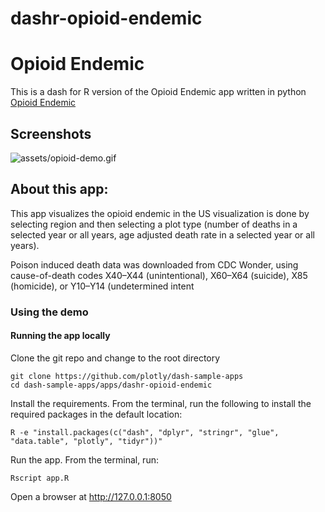 # dashr-opioid-endemic
# Opioid Endemic

This is a dash for R version of the Opioid Endemic app written in python [Opioid Endemic](https://github.com/plotly/dash-sample-apps/tree/master/apps/dash-opioid-endemic)

## Screenshots
![assets/opioid-demo.gif](assets/opioid-demo.gif)

## About this app:

This app visualizes the opioid endemic in the US visualization is done by selecting region and then selecting a plot type (number of deaths in a selected year or all years, age adjusted death rate in a selected year or all years). 

Poison induced death data was downloaded from CDC Wonder, using cause-of-death codes X40–X44 (unintentional), X60–X64 (suicide), X85 (homicide), or Y10–Y14 (undetermined intent

### Using the demo

#### Running the app locally

Clone the git repo and change to the root directory 

```
git clone https://github.com/plotly/dash-sample-apps
cd dash-sample-apps/apps/dashr-opioid-endemic 
```
Install the requirements. From the terminal, run the following to install the required packages in the default location:

```
R -e "install.packages(c("dash", "dplyr", "stringr", "glue", "data.table", "plotly", "tidyr"))"
```

Run the app. From the terminal, run:

```
Rscript app.R
```

Open a browser at http://127.0.0.1:8050




